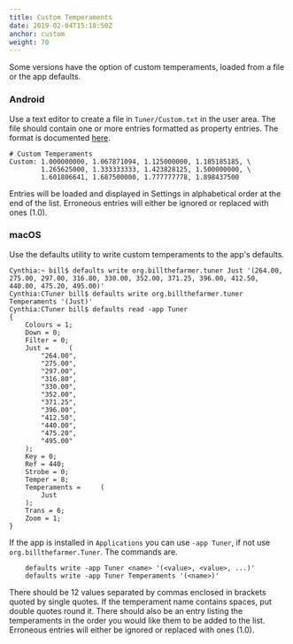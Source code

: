 ```yaml
---
title: Custom Temperaments
date: 2019-02-04T15:18:50Z
anchor: custom
weight: 70
---
```


Some versions have the option of custom temperaments, loaded from a
file or the app defaults.

### Android

Use a text editor to create a file in `Tuner/Custom.txt` in the user area.
The file should contain one or more entries formatted as property entries.
The format is documented [here][1].

```shell
# Custom Temperaments
Custom: 1.000000000, 1.067871094, 1.125000000, 1.185185185, \
        1.265625000, 1.333333333, 1.423828125, 1.500000000, \
        1.601806641, 1.687500000, 1.777777778, 1.898437500
```

Entries will be loaded and displayed in Settings in alphabetical
order at the end of the list. Erroneous entries will either be ignored
or replaced with ones (1.0).

### macOS

Use the defaults utility to write custom temperaments to the app's defaults.

```shell
Cynthia:~ bill$ defaults write org.billthefarmer.tuner Just '(264.00, 275.00, 297.00, 316.80, 330.00, 352.00, 371.25, 396.00, 412.50, 440.00, 475.20, 495.00)'
Cynthia:CTuner bill$ defaults write org.billthefarmer.tuner Temperaments '(Just)'
Cynthia:CTuner bill$ defaults read -app Tuner
{
    Colours = 1;
    Down = 0;
    Filter = 0;
    Just =     (
        "264.00",
        "275.00",
        "297.00",
        "316.80",
        "330.00",
        "352.00",
        "371.25",
        "396.00",
        "412.50",
        "440.00",
        "475.20",
        "495.00"
    );
    Key = 0;
    Ref = 440;
    Strobe = 0;
    Temper = 8;
    Temperaments =     (
        Just
    );
    Trans = 6;
    Zoom = 1;
}
```

If the app is installed in `Applications` you can use `-app Tuner`, if
not use `org.billthefarmer.Tuner`. The commands are.

```
    defaults write -app Tuner <name> '(<value>, <value>, ...)'
    defaults write -app Tuner Temperaments '(<name>)'
```

There should be 12 values separated by commas enclosed in brackets
quoted by single quotes. If the temperament name contains spaces, put
double quotes round it. There should also be an entry listing the
temperaments in the order you would like them to be added to the
list. Erroneous entries will either be ignored or replaced with ones
(1.0).

 [1]: https://developer.android.com/reference/java/util/Properties#load(java.io.Reader)
